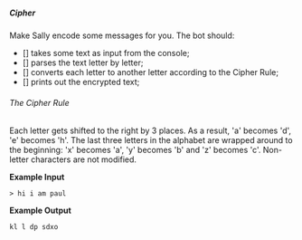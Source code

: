 ##### Cipher

Make Sally encode some messages for you. The bot should:

- [] takes some text as input from the console;
- [] parses the text letter by letter;
- [] converts each letter to another letter according to the Cipher Rule;
- [] prints out the encrypted text;

###### The Cipher Rule

Each letter gets shifted to the right by 3 places. As a result, 'a' becomes 'd', 'e' becomes 'h'. The last three letters in the alphabet are wrapped around to the beginning: 'x' becomes 'a', 'y' becomes 'b' and 'z' becomes 'c'. Non-letter characters are not modified.



**Example Input**

```
> hi i am paul
```

**Example Output**

```
kl l dp sdxo
```
